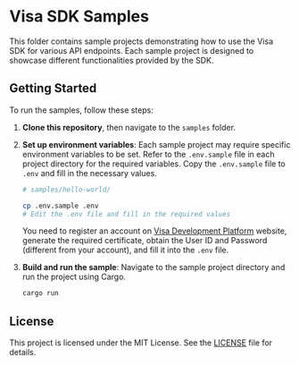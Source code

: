 # Visa SDK Samples

This folder contains sample projects demonstrating how to use the Visa SDK for
various API endpoints. Each sample project is designed to showcase different
functionalities provided by the SDK.

## Getting Started

To run the samples, follow these steps:

1. **Clone this repository**, then navigate to the `samples` folder.

2. **Set up environment variables**: Each sample project may require specific
    environment variables to be set. Refer to the `.env.sample` file in each
    project directory for the required variables. Copy the `.env.sample` file to
    `.env` and fill in the necessary values.

    ```sh
    # samples/hello-world/

    cp .env.sample .env
    # Edit the .env file and fill in the required values
    ```
    You need to register an account on [Visa Development
    Platform](https://developer.visa.com/) website, generate the required
    certificate, obtain the User ID and Password (different from your account),
    and fill it into the `.env` file.

3. **Build and run the sample**: Navigate to the sample project directory and
    run the project using Cargo.

    ```sh
    cargo run
    ```

## License

This project is licensed under the MIT License. See the [LICENSE](../LICENSE)
file for details.
